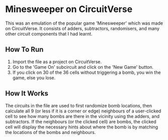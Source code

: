# Minesweeper on CircuitVerse
This was an emulation of the popular game 'Minesweeper' which was made on CircuitVerse. It consists of adders, subtractors, randomisers, and many other circuit components that I had learnt.

## How To Run
  1. Import the file as a project on CircuitVerse.
  2. Go to the 'Game On' subcircuit and click on the 'New Game' button.
  3. If you click on 30 of the 36 cells without triggering a bomb, you win the game, else you lose.

## How It Works
The circuits in the file are used to first randomize bomb locations, then calculate all 9 (or less if it is a corner or edge) neighbours of a user-clicked cell to see how many bombs are there in the vicinity using the adders, and subtractors. 
If the neighbours (or the clicked cell) are bombs, the clicked cell will display the necessary hints about where the bomb is by matching the locations of the bombs and neighbours.
